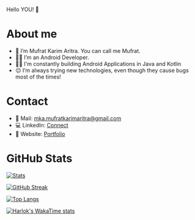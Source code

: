 Hello YOU! 👋 

# About me
- 👀 I’m Mufrat Karim Aritra. You can call me Mufrat. 
- 🧑‍💻 I’m an Android Developer.
- ✍🏽 I'm constantly building Android Applications in Java and Kotlin
- 😔 I’m always trying new technologies, even though they cause bugs most of the times! 

# Contact
- 📧 Mail: mka.mufratkarimaritra@gmail.com
- 💻 LinkedIn: [Connect](https://www.linkedin.com/in/mufrat-karim-aritra/)
- 📄 Website: [Portfolio](https://mufratkarim.github.io/)

# GitHub Stats
[![Stats](https://github-readme-stats.vercel.app/api?username=mufratkarim&theme=gruvbox_light&show_icons=true&hide=contribs,issues&show=prs_merged,prs_merged_percentage)](https://github.com/anuraghazra/github-readme-stats)

[![GitHub Streak](https://github-readme-streak-stats.herokuapp.com/?user=mufratkarim&theme=ayu-light)](https://git.io/streak-stats)

[![Top Langs](https://github-readme-stats.vercel.app/api/top-langs/?username=mufratkarim&layout=pie&hide=css,scss,html&theme=solarized-light)](https://github.com/anuraghazra/github-readme-stats)

[![Harlok's WakaTime stats](https://github-readme-stats.vercel.app/api/wakatime?username=mufratkarim)](https://github.com/anuraghazra/github-readme-stats)



<!---
mufratkarim/mufratkarim is a ✨ special ✨ repository because its `README.md` (this file) appears on your GitHub profile.
You can click the Preview link to take a look at your changes.
--->
